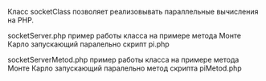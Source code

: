 Класс socketClass позволяет реализовывать параллельные вычисления на РНР.


socketServer.php пример работы класса на примере метода Монте Карло запускающий паралельно скрипт pi.php




socketServerMetod.php пример работы класса на примере метода Монте Карло запускающий паралельно метод скрипта piMetod.php


 
